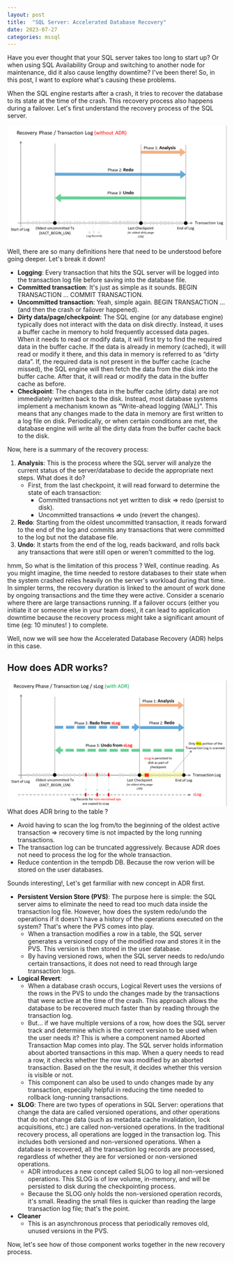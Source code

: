 ```yaml
---
layout: post
title:  "SQL Server: Accelerated Database Recovery"
date: 2023-07-27
categories: mssql
---
```

Have you ever thought that your SQL server takes too long to start up? Or when using SQL Availability Group and switching to another node for maintenance, did it also cause lengthy downtime? I've been there! So, in this post, I want to explore what's causing these problems.

When the SQL engine restarts after a crash, it tries to recover the database to its state at the time of the crash. This recovery process also happens during a failover.
Let's first understand the recovery process of the SQL server.

![sql recovery process](/assets/recovery_process.png "SQL recovery process")

Well, there are so many definitions here that need to be understood before going deeper. Let's break it down!

- **Logging**: Every transaction that hits the SQL server will be logged into the transaction log file before saving into the database file.
- **Committed transaction**: It's just as simple as it sounds. BEGIN TRANSACTION ... COMMIT TRANSACTION.
- **Uncommitted transaction**: Yeah, simple again. BEGIN TRANSACTION ... (and then the crash or failover happened).
- **Dirty data/page/checkpoint**: The SQL engine (or any database engine) typically does not interact with the data on disk directly. Instead, it uses a buffer cache in memory to hold frequently accessed data pages. When it needs to read or modify data, it will first try to find the required data in the buffer cache. If the data is already in memory (cached), it will read or modify it there, and this data in memory is referred to as “dirty data”. If, the required data is not present in the buffer cache (cache missed), the SQL engine will then fetch the data from the disk into the buffer cache. After that, it will read or modify the data in the buffer cache as before.
- **Checkpoint**: The changes data in the buffer cache (dirty data) are not immediately written back to the disk. Instead, most database systems implement a mechanism known as “Write-ahead logging (WAL)”. This means that any changes made to the data in memory are first written to a log file on disk. Periodically, or when certain conditions are met, the database engine will write all the dirty data from the buffer cache back to the disk.
 
Now, here is a summary of the recovery process:
1. **Analysis**: This is the process where the SQL server will analyze the current status of the server/database to decide the appropriate next steps. What does it do?
    - First, from the last checkpoint, it will read forward to determine the state of each transaction:
        - Committed transactions not yet written to disk => redo (persist to disk).
        - Uncommitted transactions => undo (revert the changes).
2. **Redo**: Starting from the oldest uncommitted transaction, it reads forward to the end of the log and commits any transactions that were committed to the log but not the database file.
3. **Undo**: It starts from the end of the log, reads backward, and rolls back any transactions that were still open or weren't committed to the log.

hmm, So what is the limitation of this process ? Well, continue reading.
As you might imagine, the time needed to restore databases to their state when the system crashed relies heavily on the server's workload during that time. In simpler terms, the recovery duration is linked to the amount of work done by ongoing transactions and the time they were active. Consider a scenario where there are large transactions running. If a failover occurs (either you initiate it or someone else in your team does), it can lead to application downtime because the recovery process might take a significant amount of time (eg: 10 minutes! ) to complete.

Well, now we will see how the Accelerated Database Recovery (ADR) helps in this case.

## How does ADR works?
![sql recovery process with ADR](/assets/recovery_process_adr.png "SQL recovery process with ADR")
What does ADR bring to the table ?
- Avoid having to scan the log from/to the beginning of the oldest active transaction => recovery time is not impacted by the long running transactions.
- The transaction log can be truncated aggressively. Because ADR does not need to process the log for the whole transaction.
- Reduce contention in the tempdb DB. Because the row verion will be stored on the user databases.

Sounds interesting!, Let's get farmiliar with new concept in ADR first.
- **Persistent Version Store (PVS)**: The purpose here is simple: the SQL server aims to eliminate the need to read too much data inside the transaction log file. However, how does the system redo/undo the operations if it doesn't have a history of the operations executed on the system? That's where the PVS comes into play.
    - When a transaction modifies a row in a table, the SQL server generates a versioned copy of the modified row and stores it in the PVS. This version is then stored in the user database.
    - By having versioned rows, when the SQL server needs to redo/undo certain transactions, it does not need to read through large transaction logs.
- **Logical Revert**:
    - When a database crash occurs, Logical Revert uses the versions of the rows in the PVS to undo the changes made by the transactions that were active at the time of the crash. This approach allows the database to be recovered much faster than by reading through the transaction log.
    - But... if we have multiple versions of a row, how does the SQL server track and determine which is the correct version to be used when the user needs it? This is where a component named Aborted Transaction Map comes into play. The SQL server holds information about aborted transactions in this map. When a query needs to read a row, it checks whether the row was modified by an aborted transaction. Based on the the result, it decides whether this version is visible or not.
    - This component can also be used to undo changes made by any transaction, especially helpful in reducing the time needed to rollback long-running transactions.
- **SLOG**: There are two types of operations in SQL Server: operations that change the data are called versioned operations, and other operations that do not change data (such as metadata cache invalidation, lock acquisitions, etc.) are called non-versioned operations. In the traditional recovery process, all operations are logged in the transaction log. This includes both versioned and non-versioned operations. When a database is recovered, all the transaction log records are processed, regardless of whether they are for versioned or non-versioned operations.
    - ADR introduces a new concept called SLOG to log all non-versioned operations. This SLOG is of low volume, in-memory, and will be persisted to disk during the checkpointing process.
    - Because the SLOG only holds the non-versioned operation records, it's small. Reading the small files is quicker than reading the large transaction log file; that's the point.
- **Cleaner**
    - This is an asynchronous process that periodically removes old, unused versions in the PVS.

Now, let's see how of those component works together in the new recovery process.

